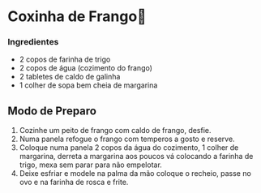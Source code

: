 # Coxinha de Frango:chicken:

### Ingredientes

- 2 copos de farinha de trigo
- 2 copos de água (cozimento do frango)
- 2 tabletes de caldo de galinha
- 1 colher de sopa bem cheia de margarina



## Modo de Preparo

1. Cozinhe um peito de frango com caldo de frango, desfie.
2. Numa panela refogue o frango com temperos a gosto e reserve.
3. Coloque numa panela 2 copos da água do cozimento, 1 colher de margarina, derreta a margarina aos poucos vá colocando a farinha de trigo, mexa sem parar para não empelotar.
4. Deixe esfriar e modele na palma da mão coloque o recheio, passe no ovo e na farinha de rosca e frite.



